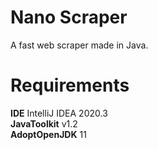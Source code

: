 # Nano Scraper
A fast web scraper made in Java.

# Requirements
**IDE** IntelliJ IDEA 2020.3<br/>
**JavaToolkit** v1.2<br/>
**AdoptOpenJDK** 11
